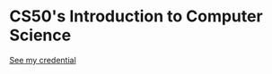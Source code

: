 # CS50's Introduction to Computer Science

[See my credential](https://courses.edx.org/certificates/36e831892b33457492d30ddca28d965b)
